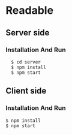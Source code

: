 # Readable

## Server side

### Installation And Run

```ssh
  $ cd server
  $ npm install
  $ npm start
```

## Client side

### Installation And Run
```ssh
$ npm install
$ npm start
```
